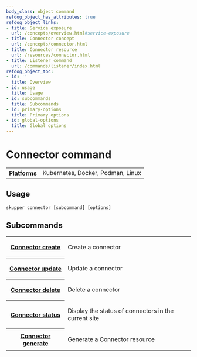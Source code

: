 ```yaml
---
body_class: object command
refdog_object_has_attributes: true
refdog_object_links:
- title: Service exposure
  url: /concepts/overview.html#service-exposure
- title: Connector concept
  url: /concepts/connector.html
- title: Connector resource
  url: /resources/connector.html
- title: Listener command
  url: /commands/listener/index.html
refdog_object_toc:
- id: ''
  title: Overview
- id: usage
  title: Usage
- id: subcommands
  title: Subcommands
- id: primary-options
  title: Primary options
- id: global-options
  title: Global options
---
```


# Connector command

<section>

<table class="fields"><tr><th>Platforms</th><td>Kubernetes, Docker, Podman, Linux</td></table>

</section>

<section>

## Usage

~~~ shell
skupper connector [subcommand] [options]
~~~

</section>

<section>

## Subcommands

<table class="objects">
<tr><th><a href="create.html">Connector create</a></th><td><p>Create a connector</p>
</td></tr>
<tr><th><a href="update.html">Connector update</a></th><td><p>Update a connector</p>
</td></tr>
<tr><th><a href="delete.html">Connector delete</a></th><td><p>Delete a connector</p>
</td></tr>
<tr><th><a href="status.html">Connector status</a></th><td><p>Display the status of connectors in the current site</p>
</td></tr>
<tr><th><a href="generate.html">Connector generate</a></th><td><p>Generate a Connector resource</p>
</td></tr>
</table>

</section>
